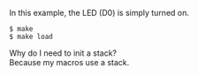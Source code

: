 In this example, the LED (D0) is simply turned on.
```
$ make
$ make load
```
Why do I need to init a stack?  
Because my macros use a stack.
